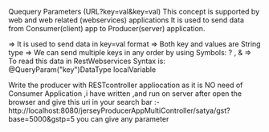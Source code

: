 
 Quequery Parameters  (URL?key=val&key=val)
  This concept is supported by web and web related (webservices) applications
  It is used to send data from Consumer(client) app to Producer(server)
  application.

=> It is used to send data in key=val format
=> Both key and values are String type
=> We can send multiple keys in any order
   by using Symbols: ? , &
=> To read this data in RestWebservices Syntax is:
     @QueryParam("key")DataType localVariable


Write the producer with RESTcontroller appliocation as it is NO need of Consumer Application ,i have written ,and run on server after open the browser and
give this uri in your search bar :-http://localhost:8080/jerseyProducerAppMultiController/satya/gst?base=5000&gstp=5 you can give any parameter 
